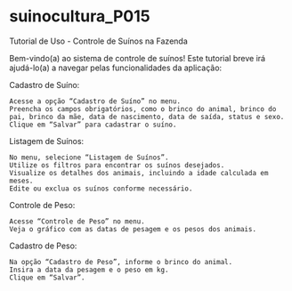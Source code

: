 # suinocultura_P015

Tutorial de Uso - Controle de Suínos na Fazenda

Bem-vindo(a) ao sistema de controle de suínos! Este tutorial breve irá ajudá-lo(a) a navegar pelas funcionalidades da aplicação:

Cadastro de Suíno:

    Acesse a opção “Cadastro de Suíno” no menu.
    Preencha os campos obrigatórios, como o brinco do animal, brinco do pai, brinco da mãe, data de nascimento, data de saída, status e sexo.
    Clique em “Salvar” para cadastrar o suíno.
    
Listagem de Suínos:

    No menu, selecione “Listagem de Suínos”.
    Utilize os filtros para encontrar os suínos desejados.
    Visualize os detalhes dos animais, incluindo a idade calculada em meses.
    Edite ou exclua os suínos conforme necessário.
    
Controle de Peso:

    Acesse “Controle de Peso” no menu.
    Veja o gráfico com as datas de pesagem e os pesos dos animais.
    
Cadastro de Peso:

    Na opção “Cadastro de Peso”, informe o brinco do animal.
    Insira a data da pesagem e o peso em kg.
    Clique em “Salvar”.
